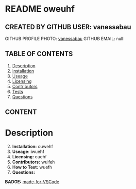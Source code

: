 # README oweuhf
## CREATED BY GITHUB USER: vanessabau
GITHUB PROFILE PHOTO: [vanessabau](https://avatars2.githubusercontent.com/u/59780981?v=4)
GITHUB EMAIL: null
## TABLE OF CONTENTS
1. [Description](#Description)
2. [Installation](#Installation)
3. [Useage](#Useage)
4. [Licensing](#Licensing)
5. [Contributors](#Contributors)
6. [Tests](#Tests)
7. [Questions](#Questions)

## CONTENT
# Description 
2. **Installation:** ouwehf
3. **Useage:** iwuehf
4. **Licensing:** ouehf
5. **Contributors:** wuifeh
6. **How to Test:** wuefh
7. **Questions:** 

**BADGE:** [made-for-VSCode](https://img.shields.io/badge/Made%20for-VSCode-1f425f.svg)